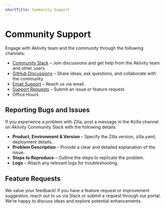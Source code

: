 ```yaml
---
shortTitle: Community Support
---
```


# Community Support

Engage with Aklivity team and the community through the following channels:

- [Community Slack](https://join.slack.com/t/aklivitycommunity/shared_invite/zt-sy06wvr9-u6cPmBNQplX5wVfd9l2oIQ) – Join discussions and get help from the Aklivity team and other users.
- [GitHub Discussions](https://github.com/aklivity/zilla/discussions) – Share ideas, ask questions, and collaborate with the community.
- [Email Support](http://support@aklivity.io) – Reach us via email.
- [Support Requests](https://www.aklivity.io/request-submission) – Submit an issue or feature request.
- Office Hours

## Reporting Bugs and Issues

If you experience a problem with Zilla, post a message in the #zilla channel on Aklivity Community Slack with the following details:

- **Product, Environment & Version** – Specify the Zilla version, zilla.yaml, deployment details..
- **Problem Description** – Provide a clear and detailed explanation of the issue.
- **Steps to Reproduce** – Outline the steps to replicate the problem.
- **Logs** – Attach any relevant logs for troubleshooting.

## Feature Requests

We value your feedback! If you have a feature request or improvement suggestion, reach out to us via Slack or submit a request through our portal. We’re happy to discuss ideas and explore potential enhancements.
